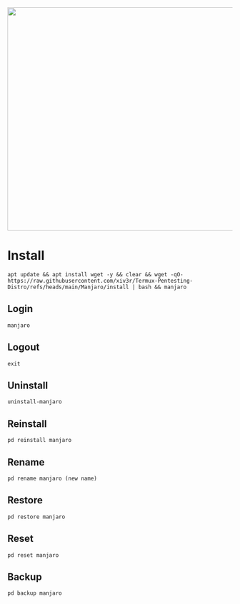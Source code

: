 <img width="800" height="500" src="https://github.com/xiv3r/Termux-Pentesting-Distro/blob/main/Manjaro/manjaro.png">

# Install
```
apt update && apt install wget -y && clear && wget -qO- https://raw.githubusercontent.com/xiv3r/Termux-Pentesting-Distro/refs/heads/main/Manjaro/install | bash && manjaro
```
## Login
```
manjaro
```
## Logout
```
exit
```
## Uninstall
```
uninstall-manjaro
```
## Reinstall
```
pd reinstall manjaro
```
## Rename
```
pd rename manjaro (new name)
```
## Restore
```
pd restore manjaro
```
## Reset 
```
pd reset manjaro
```
## Backup 
```
pd backup manjaro
```
